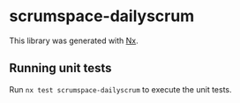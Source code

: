 # scrumspace-dailyscrum

This library was generated with [Nx](https://nx.dev).

## Running unit tests

Run `nx test scrumspace-dailyscrum` to execute the unit tests.
